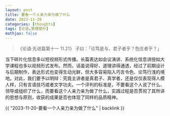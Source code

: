```yaml
---
layout: post
title: 要看一个人亲力亲为做了什么
date: 2023-11-20
categories: [thoughts]
tags: [论语,管理提升]
mathjax: false
---
```


> 《论语·先进篇第十一 11.21》 子曰：「论笃是与，君子者乎？色庄者乎？」

当下碎片化信息多以短视频形式传播。长篇表达如会议演讲、系统化信息讲授如大学课程也多以视频形式发布。然而，话虽说得好，道理讲得通透，经过了前期设计与后期制作，表达形式也变得生动光鲜，但大多容易陷入巧言令色、论笃行浅的境地。对此，我们要予以明辩：究竟主讲者是真君子、真学者，还是仅仅表现得人模人样，只有言语技巧或者文字功夫。一个评判的标准是，不要看这个人说了什么、领导或组织了什么，而要看这个人亲力亲为做了什么，实践过程是否贯彻了其所讲的思想与原则，收获的成果是否也体现了同样的品质精神。

{{ "2023-11-20-要看一个人亲力亲为做了什么" | backlink }}
